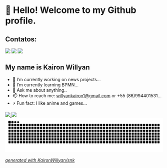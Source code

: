 # 👋 Hello! Welcome to my Github profile.
## Contatos:

<div>
<a href="https://instagram.com/kairon_willyan" target="_blank"><img loading="lazy" src="https://img.shields.io/badge/-Instagram-%23E4405F?style=for-the-badge&logo=instagram&logoColor=white" target="_blank"></a>
<a href = "mailto:willyankairon1@gmail.com"><img loading="lazy" src="https://img.shields.io/badge/Gmail-D14836?style=for-the-badge&logo=gmail&logoColor=white" target="_blank"></a>
<a href="https://www.linkedin.com/in/kairon-willyan-ribeiro-de-melo-91886a1b2" target="_blank"><img loading="lazy" src="https://img.shields.io/badge/-LinkedIn-%230077B5?style=for-the-badge&logo=linkedin&logoColor=white" target="_blank"></a>   
</div>

## My name is Kairon Willyan

- 🔭 I’m currently working on news projects...
- 🌱 I’m currently learning BPMN...
- 💬 Ask me about anything..
- 📫 How to reach me: <a>willyankairon1@gmail.com</a> or +55 (86)994401531...
- ⚡ Fun fact: I like anime and games...

<div>
<a href="https://github.com/KaironWillyan">
<img loading="lazy" height="180em" src="https://github-readme-stats.vercel.app/api/top-langs/?username=KaironWillyan&layout=compact&langs_count=7&theme=dracula"/>
<img loading="lazy" height="180em" src="https://github-readme-stats.vercel.app/api?username=KaironWillyan&show_icons=true&theme=dracula&include_all_commits=true&count_private=true"/>
</div>

<picture>
  <source media="(prefers-color-scheme: dark)" srcset="https://raw.githubusercontent.com/KaironWillyan/KaironWillyan/output/github-contribution-grid-snake-dark.svg">
  <source media="(prefers-color-scheme: light)" srcset="https://raw.githubusercontent.com/KaironWillyan/KaironWillyan/output/github-contribution-grid-snake.svg">
  <img alt="github contribution grid snake animation" src="https://raw.githubusercontent.com/KaironWillyan/KaironWillyan/output/github-contribution-grid-snake.svg">
</picture>

_generated with [KaironWillyan/snk](https://github.com/KaironWillyan/KaironWillyan)_


<!--### Hi there 👋
**KaironWillyan/KaironWillyan** is a ✨ _special_ ✨ repository because its `README.md` (this file) appears on your GitHub profile.

Here are some ideas to get you started:

- 🔭 I’m currently working on ...
- 🌱 I’m currently learning ...
- 👯 I’m looking to collaborate on ...
- 🤔 I’m looking for help with ...
- 💬 Ask me about ...
- 📫 How to reach me: ...
- 😄 Pronouns: ...
- ⚡ Fun fact: ...
-->
